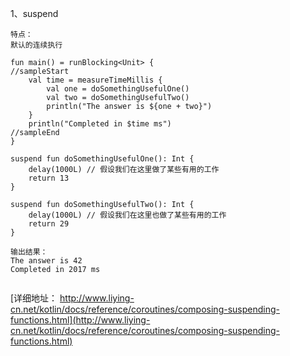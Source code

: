 
1、suspend
```
特点：
默认的连续执行

fun main() = runBlocking<Unit> {
//sampleStart
    val time = measureTimeMillis {
        val one = doSomethingUsefulOne()
        val two = doSomethingUsefulTwo()
        println("The answer is ${one + two}")
    }
    println("Completed in $time ms")
//sampleEnd    
}

suspend fun doSomethingUsefulOne(): Int {
    delay(1000L) // 假设我们在这里做了某些有用的工作
    return 13
}

suspend fun doSomethingUsefulTwo(): Int {
    delay(1000L) // 假设我们在这里也做了某些有用的工作
    return 29
}

输出结果：
The answer is 42
Completed in 2017 ms


```
[详细地址： http://www.liying-cn.net/kotlin/docs/reference/coroutines/composing-suspending-functions.html](http://www.liying-cn.net/kotlin/docs/reference/coroutines/composing-suspending-functions.html)